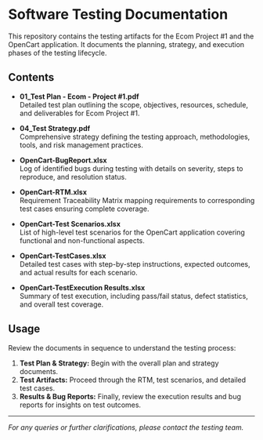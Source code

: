 # Software Testing Documentation

This repository contains the testing artifacts for the Ecom Project #1 and the OpenCart application. It documents the planning, strategy, and execution phases of the testing lifecycle.

## Contents

- **01_Test Plan - Ecom - Project #1.pdf**  
  Detailed test plan outlining the scope, objectives, resources, schedule, and deliverables for Ecom Project #1.

- **04_Test Strategy.pdf**  
  Comprehensive strategy defining the testing approach, methodologies, tools, and risk management practices.

- **OpenCart-BugReport.xlsx**  
  Log of identified bugs during testing with details on severity, steps to reproduce, and resolution status.

- **OpenCart-RTM.xlsx**  
  Requirement Traceability Matrix mapping requirements to corresponding test cases ensuring complete coverage.

- **OpenCart-Test Scenarios.xlsx**  
  List of high-level test scenarios for the OpenCart application covering functional and non-functional aspects.

- **OpenCart-TestCases.xlsx**  
  Detailed test cases with step-by-step instructions, expected outcomes, and actual results for each scenario.

- **OpenCart-TestExecution Results.xlsx**  
  Summary of test execution, including pass/fail status, defect statistics, and overall test coverage.

## Usage

Review the documents in sequence to understand the testing process:
1. **Test Plan & Strategy:** Begin with the overall plan and strategy documents.
2. **Test Artifacts:** Proceed through the RTM, test scenarios, and detailed test cases.
3. **Results & Bug Reports:** Finally, review the execution results and bug reports for insights on test outcomes.

---

*For any queries or further clarifications, please contact the testing team.*
